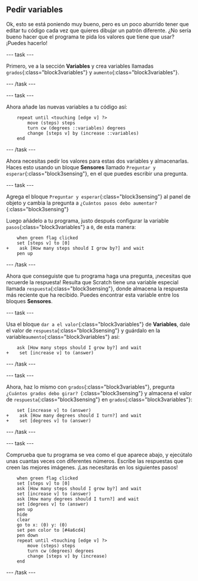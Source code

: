 ## Pedir variables

Ok, esto se está poniendo muy bueno, pero es un poco aburrido tener que editar tu código cada vez que quieres dibujar un patrón diferente. ¿No sería bueno hacer que el programa te pida los valores que tiene que usar? ¡Puedes hacerlo!

\--- task \---

Primero, ve a la sección **Variables** y crea variables llamadas `grados`{:class="block3variables"} y `aumento`{:class="block3variables"}.

\--- /task \---

\--- task \---

Ahora añade las nuevas variables a tu código así:

```blocks3
    repeat until <touching [edge v] ?> 
        move (steps) steps
        turn cw (degrees ::variables) degrees
        change [steps v] by (increase ::variables)
    end
```

\--- /task \---

Ahora necesitas pedir los valores para estas dos variables y almacenarlas. Haces esto usando un bloque **Sensores** llamado `Preguntar y esperar`{:class="block3sensing"}, en el que puedes escribir una pregunta.

\--- task \---

Agrega el bloque `Preguntar y esperar`{:class="block3sensing"} al panel de objeto y cambia la pregunta a `¿Cuántos pasos debo aumentar?`{:class="block3sensing"}

Luego añádelo a tu programa, justo después configurar la variable `pasos`{:class="block3variables"} a `0`, de esta manera:

```blocks3
    when green flag clicked
    set [steps v] to [0]
+    ask [How many steps should I grow by?] and wait
    pen up
```

\--- /task \---

Ahora que conseguiste que tu programa haga una pregunta, ¡necesitas que recuerde la respuesta! Resulta que Scratch tiene una variable especial llamada `respuesta`{:class="block3sensing"}, donde almacena la respuesta más reciente que ha recibido. Puedes encontrar esta variable entre los bloques **Sensores**.

\--- task \---

Usa el bloque `dar a el valor`{:class="block3variables"} de **Variables**, dale el valor de `respuesta`{:class="block3sensing"} y guárdalo en la variable`aumento`{:class="block3variables"} así:

```blocks3
    ask [How many steps should I grow by?] and wait
+    set [increase v] to (answer)
```

\--- /task \---

\--- task \---

Ahora, haz lo mismo con `grados`{:class="block3variables"}, pregunta `¿Cuántos grados debo girar? `{:class="block3sensing"} y almacena el valor de `respuesta`{:class="block3sensing"} en `grados`{:class="block3variables"}:

```blocks3
    set [increase v] to (answer)
+    ask [How many degrees should I turn?] and wait
+    set [degrees v] to (answer)
```

\--- /task \---

\--- task \---

Comprueba que tu programa se vea como el que aparece abajo, y ejecútalo unas cuantas veces con diferentes números. Escribe las respuestas que creen las mejores imágenes. ¡Las necesitarás en los siguientes pasos!

```blocks3
    when green flag clicked
    set [steps v] to [0]
    ask [How many steps should I grow by?] and wait
    set [increase v] to (answer)
    ask [How many degrees should I turn?] and wait
    set [degrees v] to (answer)
    pen up
    hide
    clear
    go to x: (0) y: (0)
    set pen color to [#4a6cd4]
    pen down
    repeat until <touching [edge v] ?> 
        move (steps) steps
        turn cw (degrees) degrees
        change [steps v] by (increase)
    end
```

\--- /task \---